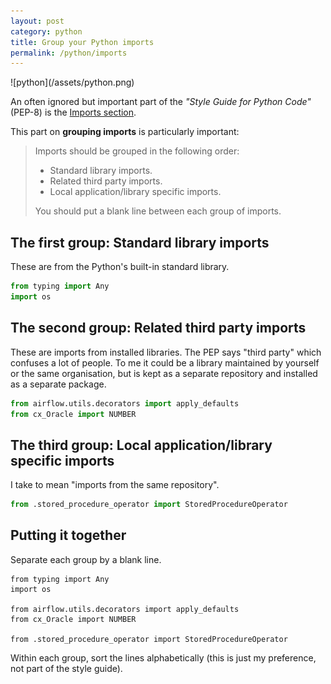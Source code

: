 ```yaml
---
layout: post
category: python
title: Group your Python imports
permalink: /python/imports
---
```

<div class="wide-logos" markdown="1">
![python](/assets/python.png)
</div>

An often ignored but important part of the _"Style Guide for Python Code"_
(PEP-8) is the [Imports
section](https://www.python.org/dev/peps/pep-0008/#imports).

This part on **grouping imports** is particularly important:

> Imports should be grouped in the following order:
>
> - Standard library imports.
> - Related third party imports.
> - Local application/library specific imports.
>
> You should put a blank line between each group of imports.

## The first group: Standard library imports

These are from the Python's built-in standard library.

```python
from typing import Any
import os
```

## The second group: Related third party imports

These are imports from installed libraries. The PEP says "third party" which
confuses a lot of people. To me it could be a library maintained by yourself or
the same organisation, but is kept as a separate repository and installed as a
separate package.

```python
from airflow.utils.decorators import apply_defaults
from cx_Oracle import NUMBER
```

## The third group: Local application/library specific imports

I take to mean "imports from the same repository".

```python
from .stored_procedure_operator import StoredProcedureOperator
```

## Putting it together

Separate each group by a blank line.

```
from typing import Any
import os

from airflow.utils.decorators import apply_defaults
from cx_Oracle import NUMBER

from .stored_procedure_operator import StoredProcedureOperator
```

Within each group, sort the lines alphabetically (this is just my preference,
not part of the style guide).
